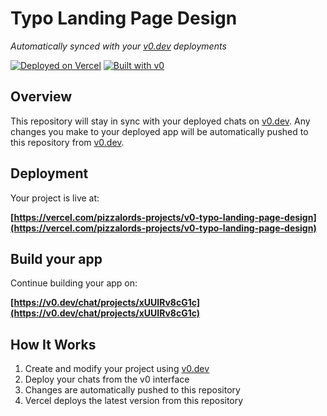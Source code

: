 # Typo Landing Page Design

*Automatically synced with your [v0.dev](https://v0.dev) deployments*

[![Deployed on Vercel](https://img.shields.io/badge/Deployed%20on-Vercel-black?style=for-the-badge&logo=vercel)](https://vercel.com/pizzalords-projects/v0-typo-landing-page-design)
[![Built with v0](https://img.shields.io/badge/Built%20with-v0.dev-black?style=for-the-badge)](https://v0.dev/chat/projects/xUUIRv8cG1c)

## Overview

This repository will stay in sync with your deployed chats on [v0.dev](https://v0.dev).
Any changes you make to your deployed app will be automatically pushed to this repository from [v0.dev](https://v0.dev).

## Deployment

Your project is live at:

**[https://vercel.com/pizzalords-projects/v0-typo-landing-page-design](https://vercel.com/pizzalords-projects/v0-typo-landing-page-design)**

## Build your app

Continue building your app on:

**[https://v0.dev/chat/projects/xUUIRv8cG1c](https://v0.dev/chat/projects/xUUIRv8cG1c)**

## How It Works

1. Create and modify your project using [v0.dev](https://v0.dev)
2. Deploy your chats from the v0 interface
3. Changes are automatically pushed to this repository
4. Vercel deploys the latest version from this repository